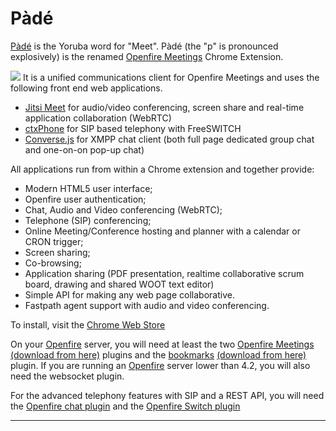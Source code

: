 P&agrave;d&eacute;
=====

[P&agrave;d&eacute;] is the Yoruba word for "Meet". P&agrave;d&eacute; (the "p" is pronounced explosively) is the renamed [Openfire Meetings] Chrome Extension. 

<img src="https://discourse.igniterealtime.org/uploads/default/optimized/2X/2/22d1dda0a03402cf6cc8b020c9cc8752b263ac44_1_690x407.jpeg" />
It is a unified communications client for Openfire Meetings and uses the following front end web applications.

* [Jitsi Meet](https://jitsi.org/jitsi-meet/) for audio/video conferencing, screen share and real-time application collaboration (WebRTC)
* [ctxPhone](https://collecttix.github.io/ctxSip/) for SIP based telephony with FreeSWITCH
* [Converse.js](https://conversejs.org/) for XMPP chat client (both full page dedicated group chat and one-on-on pop-up chat)

All applications run from within a Chrome extension and together provide:

* Modern HTML5 user interface;
* Openfire user authentication;
* Chat, Audio and Video conferencing (WebRTC);
* Telephone (SIP) conferencing;
* Online Meeting/Conference hosting and planner with a calendar or CRON trigger;
* Screen sharing;
* Co-browsing;
* Application sharing (PDF presentation, realtime collaborative scrum board, drawing and shared WOOT text editor)
* Simple API for making any web page collaborative.
* Fastpath agent support with audio and video conferencing.

To install, visit the [Chrome Web Store](https://chrome.google.com/webstore/detail/pade-openfire-meetings/fohfnhgabmicpkjcpjpjongpijcffaba?hl=en)

On your [Openfire] server, you will need at least the two [Openfire Meetings](https://github.com/igniterealtime/community-plugins/tree/master/ofmeet) [(download from here)](https://github.com/igniterealtime/community-plugins/raw/master/openfire_4_1_5/target/openfire/plugins/ofmeet.jar) plugins and the [bookmarks](https://www.igniterealtime.org/projects/openfire/plugins/bookmarks/readme.html) [(download from here)](https://www.igniterealtime.org/projects/openfire/plugins/bookmarks.jar) plugin. If you are running an [Openfire] server lower than 4.2, you will also need the websocket plugin.

For the advanced telephony features with SIP and a REST API, you will need the [Openfire chat plugin](https://github.com/igniterealtime/openfire-chat/releases) and the [Openfire Switch plugin](https://github.com/igniterealtime/openfire-switch/releases)

-------
[Openfire Meetings]:https://discourse.igniterealtime.org/c/openfire-plugins/openfire-meetings
[P&agrave;d&eacute;]: https://chrome.google.com/webstore/detail/pade-openfire-meetings/fohfnhgabmicpkjcpjpjongpijcffaba?hl=en-GB
[Openfire]:http://www.igniterealtime.org/projects/openfire/index.jsp
[Ignite Realtime]:http://www.igniterealtime.org
